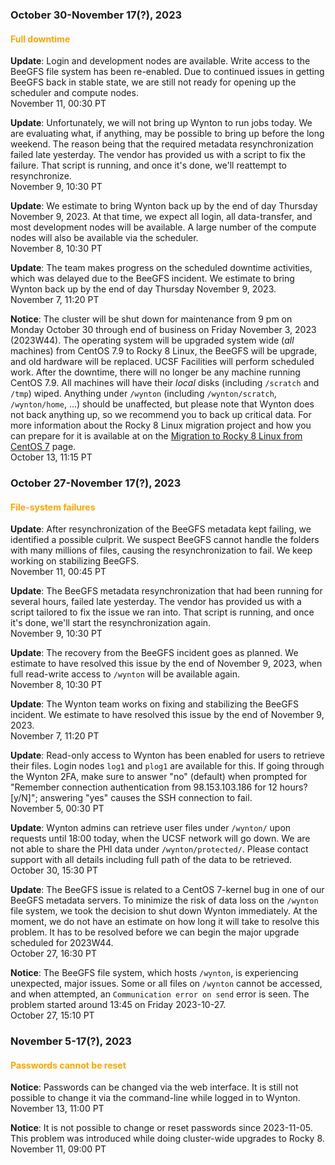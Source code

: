 ### October 30-November 17(?), 2023

#### <span style="color: orange;">Full downtime</span>

**Update**: Login and development nodes are available. Write access to
the BeeGFS file system has been re-enabled. Due to continued issues in
getting BeeGFS back in stable state, we are still not ready for
opening up the scheduler and compute nodes. 
<br><span class="timestamp">November 11, 00:30 PT</span>

**Update**: Unfortunately, we will not bring up Wynton to run jobs
today. We are evaluating what, if anything, may be possible to bring
up before the long weekend. The reason being that the required
metadata resynchronization failed late yesterday. The vendor has
provided us with a script to fix the failure. That script is running,
and once it's done, we'll reattempt to resynchronize.
<br><span class="timestamp">November 9, 10:30 PT</span>

**Update**: We estimate to bring Wynton back up by the end of day
Thursday November 9, 2023. At that time, we expect all login, all
data-transfer, and most development nodes will be available. A large
number of the compute nodes will also be available via the scheduler.
<br><span class="timestamp">November 8, 10:30 PT</span>

**Update**: The team makes progress on the scheduled downtime
activities, which was delayed due to the BeeGFS incident. We estimate
to bring Wynton back up by the end of day Thursday November 9, 2023.
<br><span class="timestamp">November 7, 11:20 PT</span>

**Notice**: The cluster will be shut down for maintenance from 9 pm on
Monday October 30 through end of business on Friday November 3, 2023
(2023W44).  The operating system will be upgraded system wide (_all_
machines) from CentOS 7.9 to Rocky 8 Linux, the BeeGFS will be
upgrade, and old hardware will be replaced. UCSF Facilities will
perform scheduled work.  After the downtime, there will no longer be
any machine running CentOS 7.9.  All machines will have their _local_
disks (including `/scratch` and `/tmp`) wiped. Anything under
`/wynton` (including `/wynton/scratch`, `/wynton/home`, ...) should be
unaffected, but please note that Wynton does not back anything up, so
we recommend you to back up critical data. For more information about
the Rocky 8 Linux migration project and how you can prepare for it is
available at on the [Migration to Rocky 8 Linux from CentOS
7](/hpc/software/rocky-8-linux.html) page.
<br><span class="timestamp">October 13, 11:15 PT</span>

<!--
start: 2023-10-30T09:00:00
stop: 2023-11-08T17:00:00
length: 
severity: under-maintenance
affected: jobs, beegfs, compute, *
reason: scheduled
 -->


### October 27-November 17(?), 2023

#### <span style="color: orange;">File-system failures</span>

**Update**: After resynchronization of the BeeGFS metadata kept
failing, we identified a possible culprit. We suspect BeeGFS cannot
handle the folders with many millions of files, causing the
resynchronization to fail. We keep working on stabilizing BeeGFS.
<br><span class="timestamp">November 11, 00:45 PT</span>

**Update**: The BeeGFS metadata resynchronization that had been
running for several hours, failed late yesterday. The vendor has
provided us with a script tailored to fix the issue we ran into. That
script is running, and once it's done, we'll start the
resynchronization again.
<br><span class="timestamp">November 9, 10:30 PT</span>

**Update**: The recovery from the BeeGFS incident goes as planned. We
estimate to have resolved this issue by the end of November 9, 2023,
when full read-write access to `/wynton` will be available again.
<br><span class="timestamp">November 8, 10:30 PT</span>

**Update**: The Wynton team works on fixing and stabilizing the BeeGFS
incident. We estimate to have resolved this issue by the end of
November 9, 2023.
<br><span class="timestamp">November 7, 11:20 PT</span>

**Update**: Read-only access to Wynton has been enabled for users to
retrieve their files. Login nodes `log1` and `plog1` are available for
this.  If going through the Wynton 2FA, make sure to answer "no"
(default) when prompted for "Remember connection authentication from
98.153.103.186 for 12 hours? [y/N]"; answering "yes" causes the SSH
connection to fail.
<br><span class="timestamp">November 5, 00:30 PT</span>

**Update**: Wynton admins can retrieve user files under `/wynton/`
upon requests until 18:00 today, when the UCSF network will go
down. We are not able to share the PHI data under
`/wynton/protected/`. Please contact support with all details
including full path of the data to be retrieved.
<br><span class="timestamp">October 30, 15:30 PT</span>

**Update**: The BeeGFS issue is related to a CentOS 7-kernel bug in
one of our BeeGFS metadata servers. To minimize the risk of data loss
on the `/wynton` file system, we took the decision to shut down Wynton
immediately. At the moment, we do not have an estimate on how long it
will take to resolve this problem.  It has to be resolved before we
can begin the major upgrade scheduled for 2023W44.
<br><span class="timestamp">October 27, 16:30 PT</span>

**Notice**: The BeeGFS file system, which hosts `/wynton`, is
experiencing unexpected, major issues.  Some or all files on `/wynton`
cannot be accessed, and when attempted, an `Communication error on
send` error is seen.  The problem started around 13:45 on Friday
2023-10-27.
<br><span class="timestamp">October 27, 15:10 PT</span>

<!--
start: 2023-10-27T13:45:00
stop: 
length: 
severity: filesystem-failure
affected: jobs, beegfs, compute, storage, *
reason: unscheduled
 -->


### November 5-17(?), 2023

#### <span style="color: orange;">Passwords cannot be reset</span>

**Notice**: Passwords can be changed via the web interface. It is
still not possible to change it via the command-line while logged in
to Wynton.
<br><span class="timestamp">November 13, 11:00 PT</span>

**Notice**: It is not possible to change or reset passwords since
2023-11-05. This problem was introduced while doing cluster-wide
upgrades to Rocky 8.
<br><span class="timestamp">November 11, 09:00 PT</span>
